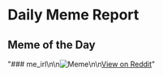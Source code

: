 # Daily Meme Report

## Meme of the Day
"### me_irl\n\n![Meme](https://i.redd.it/yqion1ehbdgf1.png)\n\n[View on Reddit](https://redd.it/1meqwph)"
